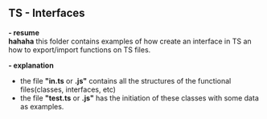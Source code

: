 <h2>TS - Interfaces</h2>

<b>- resume</b><br> **hahaha**
this folder contains examples of how create an interface in TS an how to export/import functions on TS files.

<b>- explanation</b>
<ul>
    <li>
    the file <b>"in.ts</b> or <b>.js"</b> contains all the structures of the functional files(classes, interfaces, etc)
    </li>
    <li>
    the file <b>"test.ts</b> or <b>.js"</b> has the initiation of these classes with some data as examples.
    </li>
</ul>
